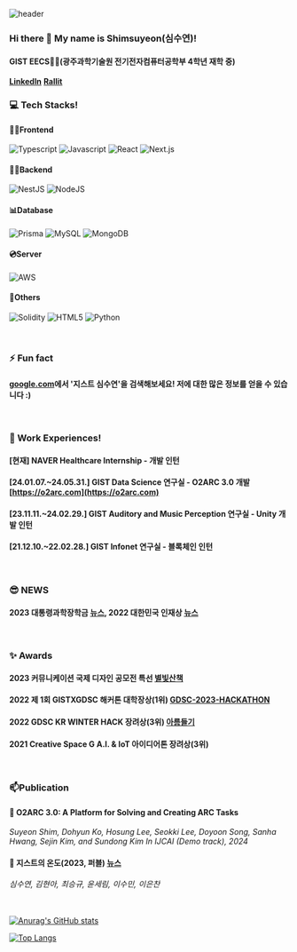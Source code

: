 
![header](https://capsule-render.vercel.app/api?type=slice&color=89CFF0&height=300&section=header&text=Shim%20suyeon&fontSize=90)
### Hi there 👋 My name is Shimsuyeon(심수연)!
#### GIST EECS👩‍🎓(광주과학기술원 전기전자컴퓨터공학부 4학년 재학 중)

**[LinkedIn](https://www.linkedin.com/in/suyeon-shim-57a477316/)**  **[Rallit](https://www.rallit.com/hub/resumes/72836/%EC%8B%AC%EC%88%98%EC%97%B0?isExpanded=true)**

### 💻 Tech Stacks! 
#### 🧑‍💻Frontend
![Typescript](https://img.shields.io/badge/Typescript-3178C6?style=flat-square&logo=typescript&logoColor=black) ![Javascript](https://img.shields.io/badge/Javascript-F7DF1E?style=flat-square&logo=javascript&logoColor=black) ![React](https://img.shields.io/badge/React-61DAFB?style=flat-square&logo=React&logoColor=black) ![Next.js](https://img.shields.io/badge/Next.js-000000?style=flat-square&logo=Next.js&logoColor=white) 

#### 🧑‍💻Backend
![NestJS](https://img.shields.io/badge/NestJS-E0234E?style=flat-square&logo=nestjs&logoColor=black) ![NodeJS](https://img.shields.io/badge/node.js-6DA55F?style=flat-square&logo=node.js&logoColor=white)

#### 📊Database
![Prisma](https://img.shields.io/badge/Prisma-2D3748?style=flat-square&logo=Prisma&logoColor=white)  ![MySQL](https://img.shields.io/badge/mysql-%2300f.svg?style=flat-square&logo=mysql&logoColor=white) 
![MongoDB](https://img.shields.io/badge/MongoDB-%234ea94b.svg?style=flat-square&logo=mongodb&logoColor=white)

#### 💿Server
![AWS](https://img.shields.io/badge/AWS-%23FF9900.svg?style=flat-square&logo=amazon-aws&logoColor=white) 

#### 💙Others
![Solidity](https://img.shields.io/badge/Solidity-363636?style=flat-square&logo=solidity&logoColor=white) ![HTML5](https://img.shields.io/badge/HTML5-E34F26?style=flat-square&logo=HTML5&logoColor=white) ![Python](https://img.shields.io/badge/Python-3776AB?style=flat-square&logo=Python&logoColor=white)

<br/>

### ⚡ Fun fact
#### [google.com](https://www.google.com/search?q=%EC%A7%80%EC%8A%A4%ED%8A%B8+%EC%8B%AC%EC%88%98%EC%97%B0)에서 '지스트 심수연'을 검색해보세요! 저에 대한 많은 정보를 얻을 수 있습니다 :)
<br/>

### 🔭 Work Experiences!
#### [현재] NAVER Healthcare Internship - 개발 인턴
#### [24.01.07.~24.05.31.] GIST Data Science 연구실 - O2ARC 3.0 개발 [https://o2arc.com](https://o2arc.com)
#### [23.11.11.~24.02.29.] GIST Auditory and Music Perception 연구실 - Unity 개발 인턴
#### [21.12.10.~22.02.28.] GIST Infonet 연구실 - 블록체인 인턴
<br/>

### 😎 NEWS
#### 2023 대통령과학장학금 [뉴스](https://www.yna.co.kr/view/AKR20230705036900054), 2022 대한민국 인재상 [뉴스](https://www.news1.kr/local/gwangju-jeonnam/4909905)

<br/>

### ✨ Awards
#### 2023 커뮤니케이션 국제 디자인 공모전 특선 [별빛산책](https://github.com/Shimsuyeon/starwalk)
#### 2022 제 1회 GISTXGDSC 해커톤 대학장상(1위) [GDSC-2023-HACKATHON](https://github.com/Shimsuyeon/gdsc-2023-hackathon)
#### 2022 GDSC KR WINTER HACK 장려상(3위) [아름들기](https://github.com/Shimsuyeon/15_areum-deulgi)
#### 2021 Creative Space G A.I. & IoT 아이디어톤 장려상(3위)

<br/>

### 📫Publication
#### 🧩 O2ARC 3.0: A Platform for Solving and Creating ARC Tasks
*Suyeon Shim, Dohyun Ko, Hosung Lee, Seokki Lee, Doyoon Song, Sanha Hwang, Sejin Kim, and Sundong Kim
In IJCAI (Demo track), 2024*
#### 📖 지스트의 온도(2023, 퍼블) [뉴스](https://biz.chosun.com/science-chosun/science/2024/03/19/OTL7D3Y5Y5GCLADT7M2ILNWPUY/)
*심수연, 김현아, 최승규, 윤세림, 이수민, 이은찬*


<br><br>
[![Anurag's GitHub stats](https://github-readme-stats.vercel.app/api?username=Shimsuyeon)](https://github.com/anuraghazra/github-readme-stats)

 [![Top Langs](https://github-readme-stats.vercel.app/api/top-langs/?username=Shimsuyeon&layout=compact)](https://github.com/anuraghazra/github-readme-stats)
  


<!--
**Shimsuyeon/Shimsuyeon** is a ✨ _special_ ✨ repository because its `README.md` (this file) appears on your GitHub profile.

Here are some ideas to get you started:

- 🔭 I’m currently working on ...
- 🌱 I’m currently learning ...
- 👯 I’m looking to collaborate on ...
- 🤔 I’m looking for help with ...
- 💬 Ask me about ...
- 📫 How to reach me: ...
- 😄 Pronouns: ...
- ⚡ Fun fact: ...
-->
